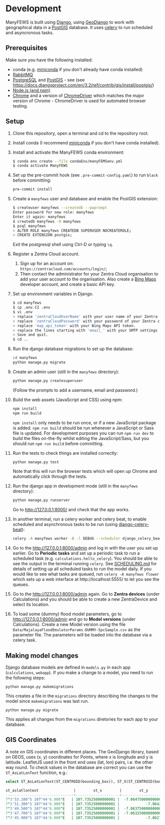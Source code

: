 # Development

ManyFEWS is built using [Django](https://www.djangoproject.com), using [GeoDjango](https://docs.djangoproject.com/en/3.2/ref/contrib/gis/) to work with geographical data in a [PostGIS](https://postgis.net) database. It uses [celery](https://docs.celeryproject.org/en/stable/index.html) to run scheduled and asyncronous tasks.

## Prerequisites

Make sure you have the following installed:

 * conda (e.g. [miniconda](https://docs.conda.io/en/latest/miniconda.html) if you don't already have conda installed)
 * [RabbitMQ](https://www.rabbitmq.com/download.html)
 * [PostgreSQL](https://www.postgresql.org/download/) and [PostGIS](https://postgis.net/docs/manual-3.2/postgis_installation.html) - see (see https://docs.djangoproject.com/en/3.2/ref/contrib/gis/install/postgis/)
 * [Node.js (and npm)](https://nodejs.org/en/)
 * [Chrome](https://www.google.co.uk/chrome/) and a version of [ChromeDriver](https://chromedriver.chromium.org/downloads) which matches the major version of Chrome - ChromeDriver is used for automated browser testing.

## Setup

1. Clone this repository, open a terminal and cd to the repository root.
2. Install conda (I recommend [miniconda](https://docs.conda.io/en/latest/miniconda.html) if you don't have conda installed).
3. Install and activate the ManyFEWS conda environment:

   ```bash
   $ conda env create --file condaEnv/manyFEMSenv.yml
   $ conda activate ManyFEWS
   ```

4. Set up the pre-commit hook (see `.pre-commit-config.yaml`) to run `black` before committing:

   ```bash
   pre-commit install
   ```

5. Create a `manyfews` user and database and enable the PostGIS extension:

   ```bash
   $ createuser manyfews --createdb --pwprompt
   Enter password for new role: manyfews
   Enter it again: manyfews
   $ createdb manyfews -O manyfews
   $ psql manyfews
   > ALTER ROLE manyfews CREATEDB SUPERUSER NOCREATEROLE;
   > CREATE EXTENSION postgis;
   ```

   Exit the postgresql shell using Ctrl-D or typing `\q`.


6. Register a Zentra Cloud account.
   1. Sign up for an account on: `https://zentracloud.com/accounts/login/`;
   2. Then contact the administrator for your Zentra Cloud organisation to add your user account to the organisation.
   Also create a [Bing Maps](https://www.bingmapsportal.com) developer account, and create a basic API key.


7. Set up environment variables in Django.  
   ```bash
   $ cd manyfews
   $ cp .env.CI .env
   $ vi .env
   > replace 'zentraCloudUserName' with your user name of your Zentra cloud account.
   > replace 'zentraCloudPassword' with your password of your Zentra cloud account.
   > replace 'map_api_token' with your Bing Maps API token.
   > replace the lines starting with 'email_' with your SMTP settings (either real settings, or using something like [mailcatcher](https://mailcatcher.me))
   > Save and quit.
   $ cd ..
   ```

8. Run the django database migrations to set up the database:

   ```bash
   cd manyfews
   python manage.py migrate
   ```

9. Create an admin user (still in the `manyfews` directory):

   ```bash
   python manage.py createsuperuser
   ```

   (Follow the prompts to add a username, email and password.)

10. Build the web assets (JavaScript and CSS) using npm:

    ```bash
    npm install
    npm run build
    ```

    `npm install` only needs to be run once, or if a new JavaScript package is added. `npm run build` should be run whenever a JavaScript or Sass file is updated. For development purposes you can run `npm run dev` to build the files on-the-fly whilst editing the JavaScript/Sass, but you should run `npm run build` before committing.

11. Run the tests to check things are installed correctly:

    ```bash
    python manage.py test
    ```

    Note that this will run the browser tests which will open up Chrome and automatically click through the tests.

12. Run the django app in development mode (still in the `manyfews` directory):

    ```bash
    python manage.py runserver
    ```

    Go to http://127.0.0.1:8000/ and check that the app works.

13. In another terminal, run a celery worker and celery beat, to enable scheduled and asynchronous tasks to be run (using [django-celery-beat](https://django-celery-beat.readthedocs.io/en/latest/#)):

    ```bash
    celery -A manyfews worker -B -l DEBUG --scheduler django_celery_beat.schedulers:DatabaseScheduler
    ```

14. Go to the http://127.0.0.1:8000/admin and log in with the user you set up earlier. Go to **Periodic tasks** and set up a periodic task to run a scheduled task (e.g. `calculations.hello_celery`). You should be able to see the output in the terminal running `celery`. See [SCHEDULING.md](SCHEDULING.md) for details of setting up all scheduled tasks to run the model daily. If you would like to see what tasks are queued, run `celery -A manyfews flower` which sets up a web interface at http://localhost:5555/ to let you see the queues.

15. Go to the http://127.0.0.1:8000/admin again. Go to **Zentra devices** (under Calculations) and you should be able to create a new ZentraDevice and select its location.

16. To load some (dummy) flood model parameters, go to http://127.0.0.1:8000/admin and go to **Model versions** (under Calculations). Create a new Model version using the file `Data/MajalayaFloodEmulatorParams-DUMMY-5pcSample.csv` as the parameter file. The parameters will be loaded into the database via a celery task.


## Making model changes

Django database models are defined in `models.py` in each app (`calculations`, `webapp`). If you make a change to a model, you need to run the following steps:

```
python manage.py makemigrations
```

This creates a file in the `migrations` directory describing the changes to the model since `makemigrations` was last run.

```
python manage.py migrate
```

This applies all changes from the `migrations` diretories for each app to your database.


## GIS Coordinates

A note on GIS coordinates in different places. The GeoDjango library, based on GEOS, uses (x, y) coordinates for Points,
where x is longitude and y is latitude. LeafletJS used in the front end uses (lat, lon) pairs, i.e. the other way round.
To check values in the database are correct you can use the `ST_AsLatLonText` function, e.g.:

```sql
select ST_AsLatLonText(ST_CENTROID(bounding_box)), ST_X(ST_CENTROID(bounding_box)), ST_Y(ST_CENTROID(bounding_box)) from calculations_aggregateddepthprediction where prediction_date > now();

st_aslatlontext                |        st_x        |        st_y         
-------------------------------+--------------------+---------------------
7°3'53.100"S 107°44'6.900"E   | 107.73525000000001 |  -7.064750000000001
7°3'51.300"S 107°44'6.900"E   | 107.73525000000001 |            -7.06425
7°3'49.500"S 107°44'6.900"E   | 107.73525000000001 |  -7.063750000000001
7°3'47.700"S 107°44'6.900"E   | 107.73525000000001 |  -7.063250000000001
7°3'45.900"S 107°44'6.900"E   | 107.73525000000001 |            -7.06275
```
